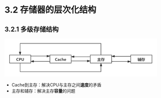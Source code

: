 # 3.2 存储器的层次化结构

## 3.2.1 多级存储结构

![](../.gitbook/assets/cun-chu-ceng-ci-.png)

* Cache到主存：解决CPU与主存之间**速度**的矛盾
* 主存和辅存：解决主存**容量**的问题




